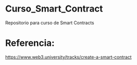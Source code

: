 # Curso_Smart_Contract
Repositorio para curso de Smart Contracts

# Referencia:
https://www.web3.university/tracks/create-a-smart-contract
